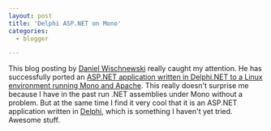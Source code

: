 ```yaml
---
layout: post
title: 'Delphi ASP.NET on Mono'
categories:
  - blogger

---
```


This blog posting by <a href="http://delphi-notes.blogspot.com/">Daniel Wischnewski</a> really caught my attention.  He has successfully ported an <a href="http://delphi-notes.blogspot.com/2006/05/first-time-delphi-aspnet-application.html">ASP.NET application written in Delphi.NET to a Linux environment running Mono and Apache</a>.  This really doesn't surprise me because I have in the past run .NET assemblies under Mono without a problem.  But at the same time I find it very cool that it is an ASP.NET application written in <a href="http://www.borland.com/delphi">Delphi</a>, which is something I haven't yet tried.  Awesome stuff.
